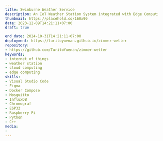 ```yaml
---
title: Swinburne Weather Service
description: An IoT Weather Station System integrated with Edge Computing
thumbnail: https://placehold.co/160x90
date: 2023-12-09T14:21:11+07:00
draft: true

end_date: 2024-10-31T14:21:11+07:00
deployment: https://turitoyuenan.github.io/zimmer-wetter
repository:
- https://github.com/TuritoYuenan/zimmer-wetter
keywords:
- internet of things
- weather station
- cloud computing
- edge computing
skills:
- Visual Studio Code
- Figma
- Docker Compose
- Mosquitto
- InfluxDB
- Chronograf
- ESP32
- Raspberry Pi
- Python
- C++
media:
-
---
```


